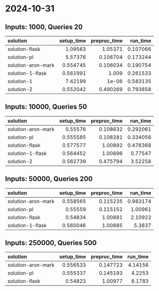# 2024-10-31

## Inputs: 1000, Queries 20

| solution           |   setup_time |   preproc_time |   run_time |
|:-------------------|-------------:|---------------:|-----------:|
| solution-flask     |     1.09563  |       1.05371  |   0.107066 |
| solution-pl        |     5.57376  |       0.106704 |   0.173244 |
| solution-aron-mark |     0.554745 |       0.106034 |   0.190754 |
| solution-1-flask   |     0.561991 |       1.009    |   0.261533 |
| solution-1         |     7.42199  |       1e-06    |   0.583135 |
| solution-2         |     0.552042 |       0.490269 |   0.793858 |

## Inputs: 10000, Queries 50

| solution           |   setup_time |   preproc_time |   run_time |
|:-------------------|-------------:|---------------:|-----------:|
| solution-aron-mark |     0.55576  |       0.108632 |   0.292061 |
| solution-pl        |     0.555585 |       0.108281 |   0.334056 |
| solution-flask     |     0.577577 |       1.00892  |   0.476368 |
| solution-1-flask   |     0.564452 |       1.00896  |   0.77547  |
| solution-2         |     0.562739 |       0.475794 |   3.52258  |

## Inputs: 50000, Queries 200

| solution           |   setup_time |   preproc_time |   run_time |
|:-------------------|-------------:|---------------:|-----------:|
| solution-aron-mark |     0.558565 |       0.115235 |   0.983174 |
| solution-pl        |     0.55559  |       0.115152 |   1.00961  |
| solution-flask     |     0.54834  |       1.00881  |   2.10922  |
| solution-1-flask   |     0.560046 |       1.00885  |   5.3837   |

## Inputs: 250000, Queries 500

| solution           |   setup_time |   preproc_time |   run_time |
|:-------------------|-------------:|---------------:|-----------:|
| solution-aron-mark |     0.556533 |       0.147723 |    4.14156 |
| solution-pl        |     0.555337 |       0.145193 |    4.2253  |
| solution-flask     |     0.54823  |       1.00977  |    8.1783  |